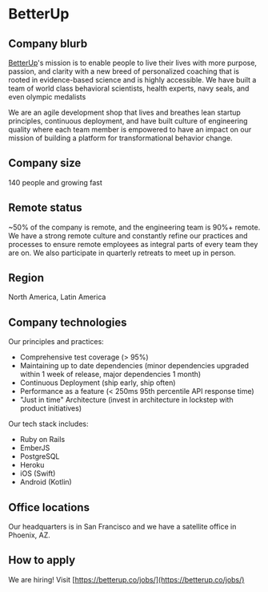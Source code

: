# BetterUp

## Company blurb

[BetterUp](https://www.betterup.co/en-us/about/)'s mission is to enable people to live their lives with more purpose, passion, and clarity with a new breed of personalized coaching that is rooted in evidence-based science and is highly accessible. We have built a team of world class behavioral scientists, health experts, navy seals, and even olympic medalists

We are an agile development shop that lives and breathes lean startup principles, continuous deployment, and have built culture of engineering quality where each team member is empowered to have an impact on our mission of building a platform for transformational behavior change.

## Company size

140 people and growing fast

## Remote status

~50% of the company is remote, and the engineering team is 90%+ remote. We have a strong remote culture and constantly refine our practices and processes to ensure remote employees as integral parts of every team they are on. We also participate in quarterly retreats to meet up in person.

## Region

North America, Latin America

## Company technologies

Our principles and practices:

* Comprehensive test coverage (> 95%)
* Maintaining up to date dependencies (minor dependencies upgraded within 1 week of release, major dependencies 1 month)
* Continuous Deployment (ship early, ship often)
* Performance as a feature (&lt; 250ms 95th percentile API response time)
* "Just in time" Architecture (invest in architecture in lockstep with product initiatives)

Our tech stack includes:

* Ruby on Rails
* EmberJS
* PostgreSQL
* Heroku
* iOS (Swift)
* Android (Kotlin)

## Office locations

Our headquarters is in San Francisco and we have a satellite office in Phoenix, AZ.

## How to apply

We are hiring! Visit [https://betterup.co/jobs/](https://betterup.co/jobs/)
